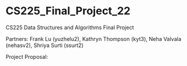 # CS225_Final_Project_22
CS225 Data Structures and Algorithms Final Project 

Partners:
Frank Lu (yuzhelu2),
Kathryn Thompson (kyt3),
Neha Valvala (nehasv2),
Shriya Surti (ssurt2)

Project Proposal:

